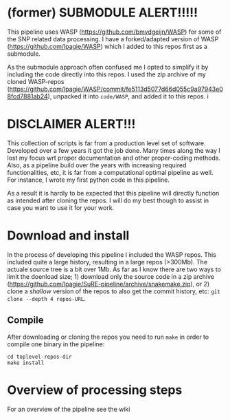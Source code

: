 <!--pandoc
t: html
toc:
s:
self-contained:
highlight-style:tango
-->

# (former) SUBMODULE ALERT!!!!!

This pipeline uses WASP (https://github.com/bmvdgeijn/WASP) for some of the SNP
related data processing. I have a forked/adapted version of WASP
(https://github.com/lpagie/WASP) which I added to this repos first as a submodule.

As the submodule approach often confused me I opted to simplify it by including
the code directly into this repos. I used the zip archive of my cloned
WASP-repos
(https://github.com/lpagie/WASP/commit/fe5113d5077d66d055c9a97943e08fcd7881ab24),
unpacked it into `code/WASP`, and added it to this repos. i


# DISCLAIMER ALERT!!!

This collection of scripts is far from a production level set of software.
Developed over a few years it got the job done. Many times along the way I lost
my focus wrt proper documentation and other proper-coding methods. Also, as a
pipeline build over the years with increasing required functionalities, etc, it
is far from a computational optimal pipeline as well. For instance, I wrote my
first python code in this pipeline.

As a result it is hardly to be expected that this pipeline will directly
function as intended after cloning the repos. I will do my best though to
assist in case you want to use it for your work.


# Download and install

In the process of developing this pipeline I included the WASP repos. This
included quite a large history, resulting in a large repos (>300Mb). The
actuale source tree is a bit over 1Mb. As far as I know there are two ways to
limit the doenload size; 1) download only the source code in a zip archive
(<https://github.com/lpagie/SuRE-pipeline/archive/snakemake.zip>), or 2) clone
a *shallow* version of the repos to also get the commit history, etc: `git
clone --depth 4 repos-URL`.

## Compile

After downloading or cloning the repos you need to run `make` in order to
compile one binary in the pipeline:
```
cd toplevel-repos-dir
make install
```

# Overview of processing steps

For an overview of the pipeline see the wiki
